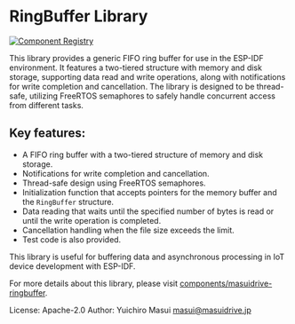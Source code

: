 # RingBuffer Library

[![Component Registry](https://components.espressif.com/components/masuidrive/masuidrive-ringbuffer/badge.svg)](https://components.espressif.com/components/masuidrive/masuidrive-ringbuffer)

This library provides a generic FIFO ring buffer for use in the ESP-IDF environment. It features a two-tiered structure with memory and disk storage, supporting data read and write operations, along with notifications for write completion and cancellation. The library is designed to be thread-safe, utilizing FreeRTOS semaphores to safely handle concurrent access from different tasks.

## Key features:

- A FIFO ring buffer with a two-tiered structure of memory and disk storage.
- Notifications for write completion and cancellation.
- Thread-safe design using FreeRTOS semaphores.
- Initialization function that accepts pointers for the memory buffer and the `RingBuffer` structure.
- Data reading that waits until the specified number of bytes is read or until the write operation is completed.
- Cancellation handling when the file size exceeds the limit.
- Test code is also provided.

This library is useful for buffering data and asynchronous processing in IoT device development with ESP-IDF.

For more details about this library, please visit [components/masuidrive-ringbuffer](https://github.com/masuidrive/esp-masuidrive-ringbuffer/tree/main/components/masuidrive-ringbuffer).

License: Apache-2.0
Author: Yuichiro Masui <masui@masuidrive.jp>
